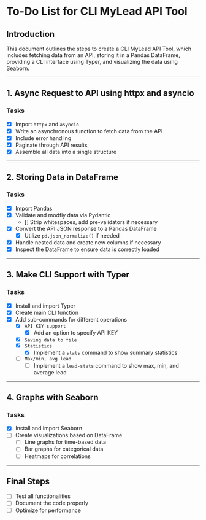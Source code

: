 # To-Do List for CLI MyLead API Tool

## Introduction

This document outlines the steps to create a CLI MyLead API Tool, which includes fetching data from an API, storing it in a Pandas DataFrame, providing a CLI interface using Typer, and visualizing the data using Seaborn.

---

## 1. Async Request to API using httpx and asyncio

### Tasks

- [x] Import `httpx` and `asyncio`
- [x] Write an asynchronous function to fetch data from the API
- [x] Include error handling
- [x] Paginate through API results
- [x] Assemble all data into a single structure

---

## 2. Storing Data in DataFrame

### Tasks

- [x] Import Pandas
- [x] Validate and modfiy data via Pydantic
  - [] Strip whitespaces, add pre-validators if necessary
- [x] Convert the API JSON response to a Pandas DataFrame
  - [x] Utilize `pd.json_normalize()` if needed
- [x] Handle nested data and create new columns if necessary
- [x] Inspect the DataFrame to ensure data is correctly loaded

---

## 3. Make CLI Support with Typer

### Tasks

- [x] Install and import Typer
- [x] Create main CLI function
- [x] Add sub-commands for different operations
  - [x] `API KEY support`
    - [x] Add an option to specify API KEY
  - [x] `Saving data to file`
  - [x] `Statistics`
    - [x] Implement a `stats` command to show summary statistics
  - [ ] `Max/min, avg lead`
    - [ ] Implement a `lead-stats` command to show max, min, and average lead

---

## 4. Graphs with Seaborn

### Tasks

- [x] Install and import Seaborn
- [ ] Create visualizations based on DataFrame
  - [ ] Line graphs for time-based data
  - [ ] Bar graphs for categorical data
  - [ ] Heatmaps for correlations

---

## Final Steps

- [ ] Test all functionalities
- [ ] Document the code properly
- [ ] Optimize for performance
